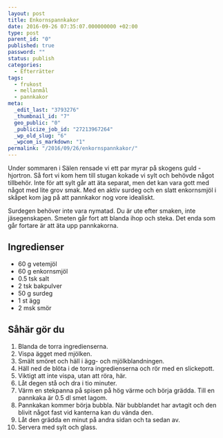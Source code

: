 ```yaml
---
layout: post
title: Enkornspannkakor
date: 2016-09-26 07:35:07.000000000 +02:00
type: post
parent_id: "0"
published: true
password: ""
status: publish
categories:
  - Efterrätter
tags:
  - frukost
  - mellanmål
  - pannkakor
meta:
  _edit_last: "3793276"
  _thumbnail_id: "7"
  geo_public: "0"
  _publicize_job_id: "27213967264"
  _wp_old_slug: "6"
  _wpcom_is_markdown: "1"
permalink: "/2016/09/26/enkornspannkakor/"
---
```


Under sommaren i Sälen rensade vi ett par myrar på skogens guld - hjortron. Så
fort vi kom hem till stugan kokade vi sylt och behövde något tillbehör. Inte
för att sylt går att äta separat, men det kan vara gott med något med lite
grov smak. Med en aktiv surdeg och en slatt enkornsmjöl i skåpet kom jag på
att pannkakor nog vore idealiskt.

Surdegen behöver inte vara nymatad. Du är ute efter smaken, inte
jäsegenskapen. Smeten går fort att blanda ihop och steka. Det enda som går
fortare är att äta upp pannkakorna.

## Ingredienser

- 60 g vetemjöl
- 60 g enkornsmjöl
- 0.5 tsk salt
- 2 tsk bakpulver
- 50 g surdeg
- 1 st ägg
- 2 msk smör

## Såhär gör du

1. Blanda de torra ingredienserna.
1. Vispa ägget med mjölken.
1. Smält smöret och häll i ägg- och mjölkblandningen.
1. Häll ned de blöta i de torra ingredienserna och rör med en slickepott.
1. Viktigt att inte vispa, utan att röra, här.
1. Låt degen stå och dra i tio minuter.
1. Värm en stekpanna på spisen på hög värme och börja grädda. Till en pannkaka är 0.5 dl smet lagom.
1. Pannkakan kommer börja bubbla. När bubblandet har avtagit och den blivit något fast vid kanterna kan du vända den.
1. Låt den grädda en minut på andra sidan och ta sedan av.
1. Servera med sylt och glass.

